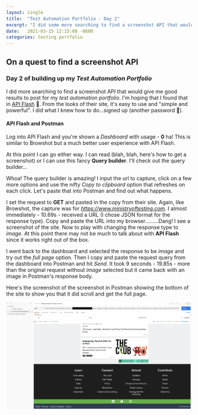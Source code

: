 ```yaml
---
layout: single
title:  "Test Automation Portfolio - Day 2"
excerpt: "I did some more searching to find a screenshot API that would give me good results to post for my test automation portfolio.  I'm hoping that I found that in API Flash.  From the looks of their site, it's easy to use and 'simple and powerful'.  I did what I knew how to do...signed up (another password)."
date:   2021-03-15 12:15:00 -0600
categories: testing portfolio
---
```

<style type="text/css">
  .rss-subscribe {
	  display: none;
  }
</style>

## On a quest to find a screenshot API

### Day 2 of building up my *Test Automation Portfolio*
I did more searching to find a screenshot API that would give me good results to post for my *test automation portfolio*.  I'm hoping that I found that in <a href="https://apiflash.com" target="_blank" rel="noopener noreferrer">API Flash</a> 🧐.  From the looks of their site, it's easy to use and "simple and powerful".  I did what I knew how to do...signed up (another password 🥺).

#### API Flash and Postman
Log into API Flash and you're shown a *Dashboard* with usage - **0** ha!  This is similar to Browshot but a much better user experience with API Flash.

At this point I can go either way.  I can read (blah, blah, here's how to get a screenshot) or I can use this fancy **Query builder**.  I'll check out the query builder...

Whoa!  The query builder is amazing!  I input the url to capture, click on a few more options and use the nifty *Copy to clipboard* option that refreshes on each click.  Let's paste that into Postman and find out what happens.

I set the request to **GET** and pasted in the copy from their site.  Again, like Browshot, the capture was for *https://www.ministryoftesting.com*.  I almost immediately - 10.69s - received a URL (I chose JSON format for the response type).  Copy and paste the URL into my browser.........Dang!  I see a screenshot of the site.  Now to play with changing the response type to *image*.  At this point there may not be much to talk about with **API Flash** since it works right out of the box.

I went back to the dashboard and selected the response to be *image* and try out the *full page* option.  Then I copy and paste the request query from the dashboard into Postman and hit *Send*.  It took 9 seconds - 19.85s - more than the original request without *image* selected but it came back with an image in Postman's response body.

Here's the screenshot of the screenshot in Postman showing the bottom of the site to show you that it did scroll and get the full page.

![](/assets/images/apiflash-ministryoftesting-screenshot.png)
